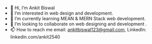 - 👋 Hi, I’m Ankit Biswal
- 👀 I’m interested in web design and development. 
- 🌱 I’m currently learning MEAN & MERN Stack web development. 
- 💞️ I’m looking to collaborate on web designing and development .
- 📫 How to reach me email: ankitbiswal123@gmail.com, LinkedIn: linkedin.com/ankit2540

<!---
Ankit2540/Ankit2540 is a ✨ special ✨ repository because its `README.md` (this file) appears on your GitHub profile.
You can click the Preview link to take a look at your changes.
--->
